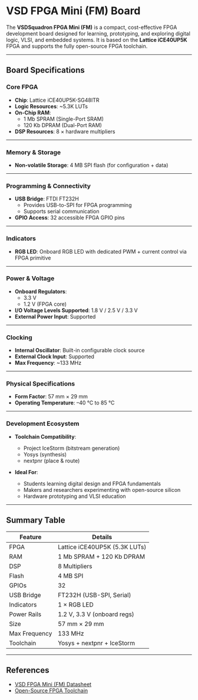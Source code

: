 # VSD FPGA Mini (FM) Board

The **VSDSquadron FPGA Mini (FM)** is a compact, cost-effective FPGA development board designed for learning, prototyping, and exploring digital logic, VLSI, and embedded systems. It is based on the **Lattice iCE40UP5K** FPGA and supports the fully open-source FPGA toolchain.

---

## Board Specifications

### Core FPGA
- **Chip**: Lattice iCE40UP5K-SG48ITR  
- **Logic Resources**: ~5.3K LUTs  
- **On-Chip RAM**:
  - 1 Mb SPRAM (Single-Port SRAM)  
  - 120 Kb DPRAM (Dual-Port RAM)  
- **DSP Resources**: 8 × hardware multipliers  

---

### Memory & Storage
- **Non-volatile Storage**: 4 MB SPI flash (for configuration + data)  

---

### Programming & Connectivity
- **USB Bridge**: FTDI FT232H  
  - Provides USB-to-SPI for FPGA programming  
  - Supports serial communication  
- **GPIO Access**: 32 accessible FPGA GPIO pins  

---

### Indicators
- **RGB LED**: Onboard RGB LED with dedicated PWM + current control via FPGA primitive  

---

### Power & Voltage
- **Onboard Regulators**:
  - 3.3 V  
  - 1.2 V (FPGA core)  
- **I/O Voltage Levels Supported**: 1.8 V / 2.5 V / 3.3 V  
- **External Power Input**: Supported  

---

### Clocking
- **Internal Oscillator**: Built-in configurable clock source  
- **External Clock Input**: Supported  
- **Max Frequency**: ~133 MHz  

---

### Physical Specifications
- **Form Factor**: 57 mm × 29 mm  
- **Operating Temperature**: –40 °C to 85 °C  

---

### Development Ecosystem
- **Toolchain Compatibility**:  
  - Project IceStorm (bitstream generation)  
  - Yosys (synthesis)  
  - nextpnr (place & route)  

- **Ideal For**:  
  - Students learning digital design and FPGA fundamentals  
  - Makers and researchers experimenting with open-source silicon  
  - Hardware prototyping and VLSI education  

---

## Summary Table

| Feature            | Details                        |
|--------------------|--------------------------------|
| FPGA               | Lattice iCE40UP5K (5.3K LUTs)  |
| RAM                | 1 Mb SPRAM + 120 Kb DPRAM      |
| DSP                | 8 Multipliers                  |
| Flash              | 4 MB SPI                       |
| GPIOs              | 32                             |
| USB Bridge         | FT232H (USB-SPI, Serial)       |
| Indicators         | 1 × RGB LED                    |
| Power Rails        | 1.2 V, 3.3 V (onboard regs)    |
| Size               | 57 mm × 29 mm                  |
| Max Frequency      | 133 MHz                        |
| Toolchain          | Yosys + nextpnr + IceStorm     |

---

## References
- [VSD FPGA Mini (FM) Datasheet](https://www.vlsisystemdesign.com/vsdsquadronfm/)  
- [Open-Source FPGA Toolchain](http://www.clifford.at/icestorm/)  

